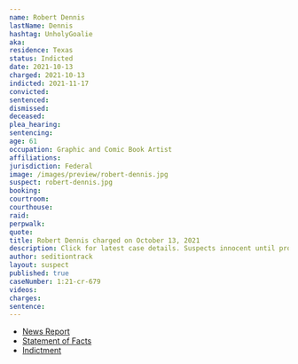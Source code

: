 ```yaml
---
name: Robert Dennis
lastName: Dennis
hashtag: UnholyGoalie
aka:
residence: Texas
status: Indicted
date: 2021-10-13
charged: 2021-10-13
indicted: 2021-11-17
convicted:
sentenced:
dismissed:
deceased:
plea_hearing:
sentencing:
age: 61
occupation: Graphic and Comic Book Artist
affiliations:
jurisdiction: Federal
image: /images/preview/robert-dennis.jpg
suspect: robert-dennis.jpg
booking:
courtroom:
courthouse:
raid:
perpwalk:
quote:
title: Robert Dennis charged on October 13, 2021
description: Click for latest case details. Suspects innocent until proven guilty.
author: seditiontrack
layout: suspect
published: true
caseNumber: 1:21-cr-679
videos:
charges:
sentence:
---
```


- [News Report](https://www.dallasnews.com/news/crime/2021/10/21/garland-man-is-latest-to-be-arrested-for-capitol-riot-after-feds-say-he-fought-with-officers/)
- [Statement of Facts](https://www.justice.gov/usao-dc/case-multi-defendant/file/1458761/download)
- [Indictment](https://www.justice.gov/usao-dc/case-multi-defendant/file/1458756/download)
